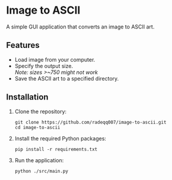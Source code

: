 # Image to ASCII

A simple GUI application that converts an image to ASCII art.

## Features

- Load image from your computer.
- Specify the output size.<br/>
  _Note: sizes >~750 might not work_
- Save the ASCII art to a specified directory.

## Installation

1. Clone the repository:

   ```
   git clone https://github.com/radeqq007/image-to-ascii.git
   cd image-to-ascii
   ```

2. Install the required Python packages:

   ```
   pip install -r requirements.txt
   ```

3. Run the application:
   ```
   python ./src/main.py
   ```
